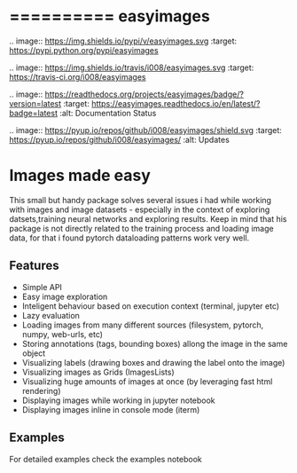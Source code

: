 ==========
easyimages
==========


.. image:: https://img.shields.io/pypi/v/easyimages.svg
        :target: https://pypi.python.org/pypi/easyimages

.. image:: https://img.shields.io/travis/i008/easyimages.svg
        :target: https://travis-ci.org/i008/easyimages

.. image:: https://readthedocs.org/projects/easyimages/badge/?version=latest
        :target: https://easyimages.readthedocs.io/en/latest/?badge=latest
        :alt: Documentation Status


.. image:: https://pyup.io/repos/github/i008/easyimages/shield.svg
     :target: https://pyup.io/repos/github/i008/easyimages/
     :alt: Updates



# Images made easy

This small but handy package solves several issues i had while working with images and image datasets - especially in the context
of exploring datsets,training neural networks and exploring results.
Keep in mind that  his package is not directly related to the training process and loading
image data, for that i found pytorch dataloading patterns work very well.


Features
--------
- Simple API
- Easy image exploration
- Inteligent behaviour based on execution context (terminal, jupyter etc)
- Lazy evaluation
- Loading images from many different sources (filesystem, pytorch, numpy, web-urls, etc)
- Storing annotations (tags, bounding boxes) allong the image in the same object
- Visualizing labels (drawing boxes and drawing the label onto the image)
- Visualizing images as Grids (ImagesLists)
- Visualizing huge amounts of images at once (by leveraging fast html rendering)
- Displaying images while working in jupyter notebook
- Displaying images inline in console mode (iterm)



Examples
--------

For detailed examples check the examples notebook



